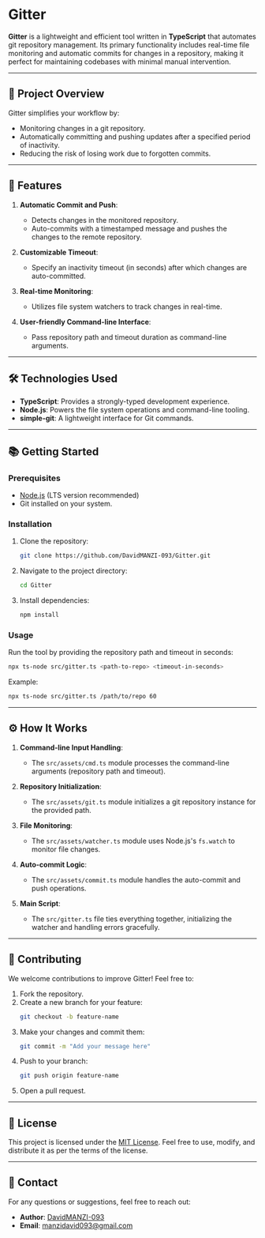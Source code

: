 # Gitter

**Gitter** is a lightweight and efficient tool written in **TypeScript** that automates git repository management. Its primary functionality includes real-time file monitoring and automatic commits for changes in a repository, making it perfect for maintaining codebases with minimal manual intervention.

---

## 📖 **Project Overview**

Gitter simplifies your workflow by:

- Monitoring changes in a git repository.
- Automatically committing and pushing updates after a specified period of inactivity.
- Reducing the risk of losing work due to forgotten commits.

---

## 🚀 **Features**

1. **Automatic Commit and Push**:
   - Detects changes in the monitored repository.
   - Auto-commits with a timestamped message and pushes the changes to the remote repository.

2. **Customizable Timeout**:
   - Specify an inactivity timeout (in seconds) after which changes are auto-committed.

3. **Real-time Monitoring**:
   - Utilizes file system watchers to track changes in real-time.

4. **User-friendly Command-line Interface**:
   - Pass repository path and timeout duration as command-line arguments.

---

## 🛠️ **Technologies Used**

- **TypeScript**: Provides a strongly-typed development experience.
- **Node.js**: Powers the file system operations and command-line tooling.
- **simple-git**: A lightweight interface for Git commands.

---

## 📚 **Getting Started**

### Prerequisites

- [Node.js](https://nodejs.org/) (LTS version recommended)
- Git installed on your system.

### Installation

1. Clone the repository:
   ```bash
   git clone https://github.com/DavidMANZI-093/Gitter.git
   ```
2. Navigate to the project directory:
   ```bash
   cd Gitter
   ```
3. Install dependencies:
   ```bash
   npm install
   ```

### Usage

Run the tool by providing the repository path and timeout in seconds:

```bash
npx ts-node src/gitter.ts <path-to-repo> <timeout-in-seconds>
```

Example:
```bash
npx ts-node src/gitter.ts /path/to/repo 60
```

---

## ⚙️ **How It Works**

1. **Command-line Input Handling**:
   - The `src/assets/cmd.ts` module processes the command-line arguments (repository path and timeout).

2. **Repository Initialization**:
   - The `src/assets/git.ts` module initializes a git repository instance for the provided path.

3. **File Monitoring**:
   - The `src/assets/watcher.ts` module uses Node.js's `fs.watch` to monitor file changes.

4. **Auto-commit Logic**:
   - The `src/assets/commit.ts` module handles the auto-commit and push operations.

5. **Main Script**:
   - The `src/gitter.ts` file ties everything together, initializing the watcher and handling errors gracefully.

---

## 🤝 **Contributing**

We welcome contributions to improve Gitter! Feel free to:

1. Fork the repository.
2. Create a new branch for your feature:
   ```bash
   git checkout -b feature-name
   ```
3. Make your changes and commit them:
   ```bash
   git commit -m "Add your message here"
   ```
4. Push to your branch:
   ```bash
   git push origin feature-name
   ```
5. Open a pull request.

---

## 📝 **License**

This project is licensed under the [MIT License](LICENSE). Feel free to use, modify, and distribute it as per the terms of the license.

---

## 📧 **Contact**

For any questions or suggestions, feel free to reach out:

- **Author**: [DavidMANZI-093](https://github.com/DavidMANZI-093)
- **Email**: manzidavid093@gmail.com
